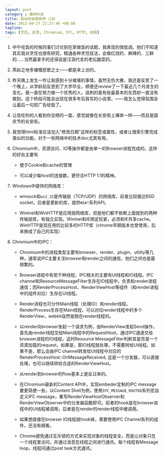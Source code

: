 ```yaml
---
layout: post
category : 儒林外史
title: 屌丝的自我修养（24）
date: 2012-04-27 22:27:49 +08:00
tagline:
tags: [烹饪, 反思, Chromium, IPC, HTTP, 线程]
---
```



1. 中午吃饭的时候同事们讨论到在家做饭的话题，我表现的很低调。他们不知道其实我对烹饪也很有研究，精通各种烹饪技法，会做红烧的、麻辣的、三鲜的……当然最拿手的还得说是汪涵代言的老坛酸菜的。

2. 燕赵之地多慷慨悲歌之士——都是来上访的。

3. 昨天晚上发生一件让我感到十分难堪的事情，虽然无伤大雅，我还是反思了一个晚上，从学龄前反思到了大学毕业，顺便还review了一下最近几个月发生的变化。我一直在努力做一个优秀的人，讽刺的是有些最基本的东西却一直没有做到。这个桥段可能会出现在很多年后我写的小说里。——我怎么觉得氛围全让最后一句软广告给毁了。

4. 让信任你的人看到你丑陋的一面，感觉就像在长安街上裸奔一样——而且是国庆节的长安街。

5. 我觉得html标准应该加入“修改日期”这样的标签或属性，或者让搜索引擎完成类似的功能，对于一些网络中的技术doc尤其有用。

6. Chromium中，资源访问、IO等操作都是由单一的Browser进程完成的。这样的好处主要有 

    * 便于Cookie和cache的管理
    
    * 可以减少每host的连接数，更符合HTTP 1.1的精神。

7. Windows中提供的网络库：

    * winsock和`ws2_32`是传输层（TCP/UDP）的网络库，前者比较接近BSD socket，后者是更新的库，提供`WSA*`系列API。

    * WinInet和WinHTTP是应用层网络库，但是他们都不依赖上面提到的两种传输层库，有独立实现。WinInet和IE绑定较紧，必须和IE共享cache。WinHTTP是现在用的比较多的HTTP库（chrome早期版本也曾使用，后来换成了自己的实现）

8. Chromium中的IPC：

    * Chromium中的进程类型主要有browser、render、plugin、utility等几种，通常说IPC主要关注browser和render之间的通信，他们之间也是最频繁的。

    * Browser进程中有若干种线程，IPC相关的主要有UI线程和IO线程。IPC channel和ResourceMessageFilter生存在IO线程中，负责和render进程通信；而RenderProcessHost、RenderViewHost等组件（和render进程中的组件对应）生存在UI线程。

    * Render进程也可分作Main线程（处理IO）和render线程。RenderProcess生存在Main线程，可以对应render线程中的多个RenderView，webkit自然是跑在render线程的。

    * 以render向browser发起一个请求为例，由RenderView发起Send操作，首先由render线程交给Main线程中的RequestHost，通过IPC通道交给browser进程的IO线程，这时Resource MessageFilter判断其是否是一个资源加载的request，如果是，那IO线程就处理，不需要转给UI线程。如果不是，那么会由IPC channel转发给UI线程中对应的RenderProcessHost::OnMessageReceived, 这是一个分发器，可以直接处理，也可以继续转给合适的RenderViewHost。

    * 从render到browser的flow基本上是反过来的。

    * 在Chromium最新的Content API中，实现embeder定制的IPC message要更简便一些，以Content Shell为例，使用`IPC_MESSAGE_ROUTED`系列宏自定义IPC message，重写RenderViewHostObserver和RenderViewObserver中的分发器函数即可。前者的hook是在browser进程中的UI线程被调用，后者是在render的render线程中被调用。

    * 如果想直接在browser IO线程就hook掉，需要使用IPC Channel系列的组件，还没有细看。

    * Chrome避免通过互斥锁的方式来实现对象的线程安全，而是让对象只在一个线程里访问，并通过消息在线程之间进行通讯。每个线程有Message loop，线程间通过post task方式通讯。
